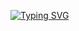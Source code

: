 <a href="https://git.io/typing-svg"><img src="https://readme-typing-svg.demolab.com?font=Fira+Code&pause=1000&color=3DB1F5&random=false&width=435&lines=Hey+There!%F0%9F%91%8B;I+am+Danindu+Nawarathna;Full-stack+Developer;Software+Engineering+Undergraduate;Tech+Enthusiast;Always+learning+new+things" alt="Typing SVG" /></a>

<!--
**Danindu-Seniya/Danindu-Seniya** is a ✨ _special_ ✨ repository because its `README.md` (this file) appears on your GitHub profile.

Here are some ideas to get you started:

- 🔭 I’m currently working on ...
- 🌱 I’m currently learning ...
- 👯 I’m looking to collaborate on ...
- 🤔 I’m looking for help with ...
- 💬 Ask me about ...
- 📫 How to reach me: ...
- 😄 Pronouns: ...
- ⚡ Fun fact: ...
-->
